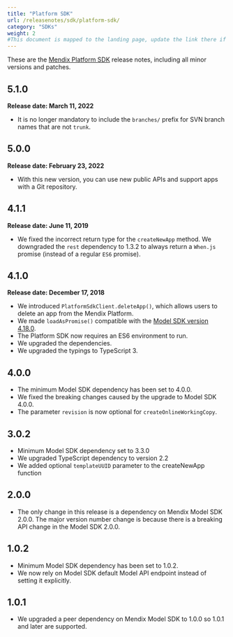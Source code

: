 ```yaml
---
title: "Platform SDK"
url: /releasenotes/sdk/platform-sdk/
category: "SDKs"
weight: 2
#This document is mapped to the landing page, update the link there if renaming or moving the doc file.
---
```


These are the [Mendix Platform SDK](/apidocs-mxsdk/mxsdk/) release notes, including all minor versions and patches.

## 5.1.0

**Release date: March 11, 2022**

* It is no longer mandatory to include the `branches/` prefix for SVN branch names that are not `trunk`.

## 5.0.0

**Release date: February 23, 2022**

* With this new version, you can use new public APIs and support apps with a Git repository.

## 4.1.1

**Release date: June 11, 2019**

* We fixed the incorrect return type for the `createNewApp` method. We downgraded the `rest` dependency to 1.3.2 to always return a `When.js` promise (instead of a regular `ES6` promise).

## 4.1.0

**Release date: December 17, 2018**

* We introduced `PlatformSdkClient.deleteApp()`, which allows users to delete an app from the Mendix Platform.
* We made `loadAsPromise()` compatible with the [Model SDK version 4.18.0](/releasenotes/sdk/model-sdk-4/#418).
* The Platform SDK now requires an ES6 environment to run.
* We upgraded the dependencies.
* We upgraded the typings to TypeScript 3.

## 4.0.0

* The minimum Model SDK dependency has been set to 4.0.0.
* We fixed the breaking changes caused by the upgrade to Model SDK 4.0.0.
* The parameter `revision` is now optional for `createOnlineWorkingCopy`.

## 3.0.2

* Minimum Model SDK dependency set to 3.3.0
* We upgraded TypeScript dependency to version 2.2
* We added optional `templateUUID` parameter to the createNewApp function

## 2.0.0

* The only change in this release is a dependency on Mendix Model SDK 2.0.0. The major version number change is because there is a breaking API change in the Model SDK 2.0.0.

## 1.0.2

* Minimum Model SDK dependency has been set to 1.0.2.
* We now rely on Model SDK default Model API endpoint instead of setting it explicitly.

## 1.0.1

* We upgraded a peer dependency on Mendix Model SDK to 1.0.0 so 1.0.1 and later are supported.
